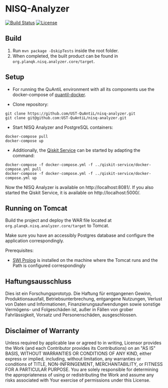 # NISQ-Analyzer

[![Build Status](https://api.travis-ci.com/UST-QuAntiL/nisq-analyzer.svg?branch=master)](https://travis-ci.com/UST-QuAntiL/nisq-analyzer)
[![License](https://img.shields.io/badge/License-Apache%202.0-blue.svg)](https://opensource.org/licenses/Apache-2.0)

## Build

1. Run `mvn package -DskipTests` inside the root folder.
2. When completed, the built product can be found in `org.planqk.nisq.analyzer.core/target`.

## Setup

* For running the QuAntiL environment with all its components use the docker-compose of [quantil-docker](https://github.com/UST-QuAntiL/quantil-docker).  

* Clone repository:
```
git clone https://github.com/UST-QuAntiL/nisq-analyzer.git   
git clone git@github.com:UST-QuAntiL/nisq-analyzer.git
```

* Start NISQ Analyzer and PostgreSQL containers:
```
docker-compose pull
docker-compose up
```

* Additionally, the [Qiskit Service](https://github.com/UST-QuAntiL/qiskit-service/tree/SummerSoC2020) can be started by adapting the command:
```
docker-compose -f docker-compose.yml -f ../qiskit-service/docker-compose.yml pull
docker-compose -f docker-compose.yml -f ../qiskit-service/docker-compose.yml up
```

Now the NISQ Analyzer is available on http://localhost:8081/.
If you also started the Qiskit Service, it is available on http://localhost:5000/.
	
## Running on Tomcat

Build the project and deploy the WAR file located at `org.planqk.nisq.analyzer.core/target` to Tomcat.

Make sure you have an accessibly Postgres database and configure the application correspondingly.

Prerequisites:

- [SWI Prolog](https://www.swi-prolog.org/) is installed on the machine where the Tomcat runs and the Path is configured correspondingly

## Haftungsausschluss

Dies ist ein Forschungsprototyp.
Die Haftung für entgangenen Gewinn, Produktionsausfall, Betriebsunterbrechung, entgangene Nutzungen, Verlust von Daten und Informationen, Finanzierungsaufwendungen sowie sonstige Vermögens- und Folgeschäden ist, außer in Fällen von grober Fahrlässigkeit, Vorsatz und Personenschäden, ausgeschlossen.

## Disclaimer of Warranty

Unless required by applicable law or agreed to in writing, Licensor provides the Work (and each Contributor provides its Contributions) on an "AS IS" BASIS, WITHOUT WARRANTIES OR CONDITIONS OF ANY KIND, either express or implied, including, without limitation, any warranties or conditions of TITLE, NON-INFRINGEMENT, MERCHANTABILITY, or FITNESS FOR A PARTICULAR PURPOSE.
You are solely responsible for determining the appropriateness of using or redistributing the Work and assume any risks associated with Your exercise of permissions under this License.
